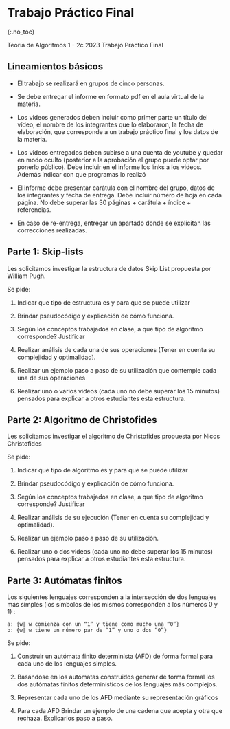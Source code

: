 Trabajo Práctico Final
======================

{:.no_toc}

Teoría de Algoritmos 1 - 2c 2023
Trabajo Práctico Final

## Lineamientos básicos

- El trabajo se realizará en grupos de cinco personas.

- Se debe entregar el informe en formato pdf en el aula virtual de la materia.

- Los videos generados deben incluir como primer parte un título del vídeo, el nombre de los integrantes que lo elaboraron, la fecha de elaboración, que corresponde a un trabajo práctico final y los datos de la materia.

- Los videos entregados deben subirse a una cuenta de youtube y quedar en modo oculto (posterior a la aprobación el grupo puede optar por ponerlo público). Debe incluir en el informe los links a los videos. Además indicar con que programas lo realizó

- El informe debe presentar carátula con el nombre del grupo, datos de los integrantes y  fecha de entrega. Debe incluir número de hoja en cada página. No debe superar las 30 páginas + carátula + índice + referencias.

- En caso de re-entrega, entregar un apartado donde se explicitan las correcciones realizadas.

## Parte 1: Skip-lists

Les solicitamos investigar la estructura de datos Skip List propuesta por William Pugh. 

Se pide:	

1. Indicar que tipo de estructura es y para que se puede utilizar

1. Brindar pseudocódigo y explicación de cómo funciona.

1. Según los conceptos trabajados en clase, a que tipo de algoritmo corresponde? Justificar

1. Realizar análisis de cada una de sus operaciones (Tener en cuenta su complejidad y optimalidad).

1. Realizar un ejemplo paso a paso de su utilización que contemple cada una de sus operaciones

1. Realizar uno o varios videos (cada uno no debe superar los 15 minutos) pensados para explicar a otros estudiantes esta estructura. 


## Parte 2: Algoritmo de Christofides

Les solicitamos investigar el algoritmo de Christofides propuesta por Nicos Christofides

Se pide:

1. Indicar que tipo de algoritmo es y para que se puede utilizar

1. Brindar pseudocódigo y explicación de cómo funciona.

1. Según los conceptos trabajados en clase, a que tipo de algoritmo corresponde? Justificar

1. Realizar análisis de su ejecución (Tener en cuenta su complejidad y optimalidad).

1. Realizar un ejemplo paso a paso de su utilización.

1. Realizar uno o dos videos (cada uno no debe superar los 15 minutos) pensados para explicar a otros estudiantes esta estructura.


## Parte 3: Autómatas finitos

Los siguientes lenguajes corresponden a la intersección de dos lenguajes más simples (los símbolos de los mismos corresponden a los números 0 y 1) :

	a: {w| w comienza con un “1” y tiene como mucho una “0”} 
	b: {w| w tiene un número par de “1” y uno o dos “0”}

Se pide:

1. Construir un autómata finito determinista (AFD) de forma formal para cada uno de los lenguajes simples. 

1. Basándose en los autómatas construidos generar de forma formal los dos autómatas finitos determinísticos de los lenguajes más complejos.

1. Representar cada uno de los AFD mediante su representación gráficos

1. Para cada AFD Brindar un ejemplo de una cadena que acepta y otra que rechaza. Explicarlos paso a paso.

